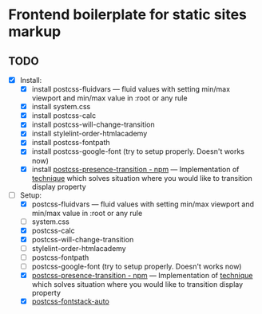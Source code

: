 # Frontend boilerplate for static sites markup

## TODO
- [x] Install:
  - [x] install postcss-fluidvars — fluid values with setting min/max viewport and min/max value in :root or any rule
  - [x] install system.css
  - [x] install postcss-calc
  - [x] install postcss-will-change-transition
  - [x] install stylelint-order-htmlacademy 
  - [x] install postcss-fontpath  
  - [x] install postcss-google-font (try to setup properly. Doesn't works now)
  - [x] install [postcss-presence-transition - npm](https://www.npmjs.com/package/postcss-presence-transition) — Implementation of [technique](http://www.greywyvern.com/?post=337) which solves situation where you would like to transition display property
- [ ] Setup:
  - [x] postcss-fluidvars — fluid values with setting min/max viewport and min/max value in :root or any rule
  - [ ] system.css
  - [x] postcss-calc
  - [x] postcss-will-change-transition
  - [ ] stylelint-order-htmlacademy 
  - [ ] postcss-fontpath  
  - [ ] postcss-google-font (try to setup properly. Doesn't works now)
  - [x] [postcss-presence-transition - npm](https://www.npmjs.com/package/postcss-presence-transition) — Implementation of [technique](http://www.greywyvern.com/?post=337) which solves situation where you would like to transition display property
  - [x] [postcss-fontstack-auto](https://www.npmjs.com/package/postcss-fontstack-auto)
